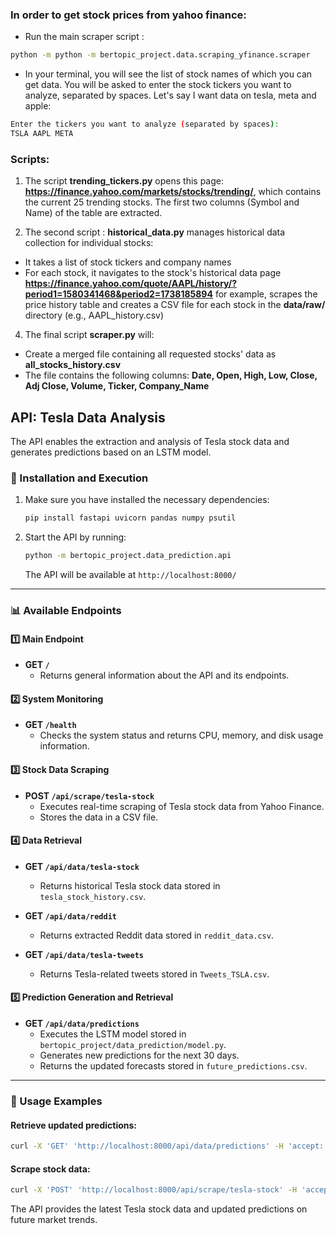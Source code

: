 ### In order to get stock prices from yahoo finance:

- Run the main scraper script :
```bash
python -m python -m bertopic_project.data.scraping_yfinance.scraper
```
- In your terminal, you will see the list of stock names of which you can get data. You will be asked to enter the stock tickers you want to analyze, separated by spaces. Let's say I want data on tesla, meta and apple:
```bash
Enter the tickers you want to analyze (separated by spaces):
TSLA AAPL META
```
### Scripts:

1. The script **trending_tickers.py** opens this page: **https://finance.yahoo.com/markets/stocks/trending/**, which contains the current 25 trending stocks. The first two columns (Symbol and Name) of the table are extracted.

3. The second script : **historical_data.py** manages historical data collection for individual stocks:
- It takes a list of stock tickers and company names
- For each stock, it navigates to the stock's historical data page **https://finance.yahoo.com/quote/AAPL/history/?period1=1580341468&period2=1738185894** for example, scrapes the price history table and creates a CSV file for each stock in the **data/raw/** directory (e.g., AAPL_history.csv)

4. The final script **scraper.py** will:
- Create a merged file containing all requested stocks' data as **all_stocks_history.csv**
- The file contains the following columns: **Date, Open, High, Low, Close, Adj Close, Volume, Ticker, Company_Name**

## API: Tesla Data Analysis

The API enables the extraction and analysis of Tesla stock data and generates predictions based on an LSTM model.

### 📌 Installation and Execution

1. Make sure you have installed the necessary dependencies:  
   ```bash
   pip install fastapi uvicorn pandas numpy psutil
   ```

2. Start the API by running:  
   ```bash
   python -m bertopic_project.data_prediction.api
   ```
   The API will be available at `http://localhost:8000/`

---

### 📊 Available Endpoints

#### **1️⃣ Main Endpoint**
- **GET `/`**  
  - Returns general information about the API and its endpoints.

#### **2️⃣ System Monitoring**
- **GET `/health`**  
  - Checks the system status and returns CPU, memory, and disk usage information.

#### **3️⃣ Stock Data Scraping**
- **POST `/api/scrape/tesla-stock`**  
  - Executes real-time scraping of Tesla stock data from Yahoo Finance.  
  - Stores the data in a CSV file.

#### **4️⃣ Data Retrieval**
- **GET `/api/data/tesla-stock`**  
  - Returns historical Tesla stock data stored in `tesla_stock_history.csv`.

- **GET `/api/data/reddit`**  
  - Returns extracted Reddit data stored in `reddit_data.csv`.

- **GET `/api/data/tesla-tweets`**  
  - Returns Tesla-related tweets stored in `Tweets_TSLA.csv`.

#### **5️⃣ Prediction Generation and Retrieval**
- **GET `/api/data/predictions`**  
  - Executes the LSTM model stored in `bertopic_project/data_prediction/model.py`.  
  - Generates new predictions for the next 30 days.  
  - Returns the updated forecasts stored in `future_predictions.csv`.

---

### 🚀 Usage Examples

#### Retrieve updated predictions:
```bash
curl -X 'GET' 'http://localhost:8000/api/data/predictions' -H 'accept: application/json'
```

#### Scrape stock data:
```bash
curl -X 'POST' 'http://localhost:8000/api/scrape/tesla-stock' -H 'accept: application/json'
```

The API provides the latest Tesla stock data and updated predictions on future market trends.